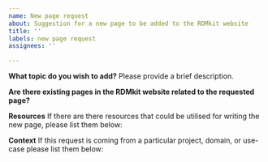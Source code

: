 ```yaml
---
name: New page request
about: Suggestion for a new page to be added to the RDMkit website
title: ''
labels: new page request
assignees: ''

---
```


**What topic do you wish to add?**
Please provide a brief description.

**Are there existing pages in the RDMkit website related to the requested page?**


**Resources**
If there are there resources that could be utilised for writing the new page, please list them below:


**Context**
If this request is coming from a particular project, domain, or use-case please list them below:
